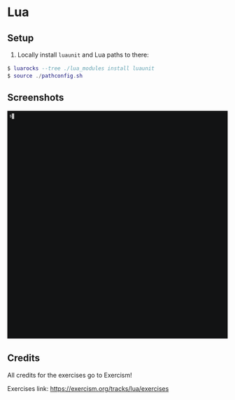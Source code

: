 # Lua

## Setup

1. Locally install `luaunit` and Lua paths to there:

```lua
$ luarocks --tree ./lua_modules install luaunit 
$ source ./pathconfig.sh
```

## Screenshots

![screenshot of ./rectangles/demo.lua](./assets/demo.gif)

## Credits

All credits for the exercises go to Exercism!

Exercises link: https://exercism.org/tracks/lua/exercises

